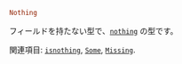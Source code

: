 ```julia
Nothing
```

フィールドを持たない型で、[`nothing`](@ref) の型です。

関連項目: [`isnothing`](@ref), [`Some`](@ref), [`Missing`](@ref).
